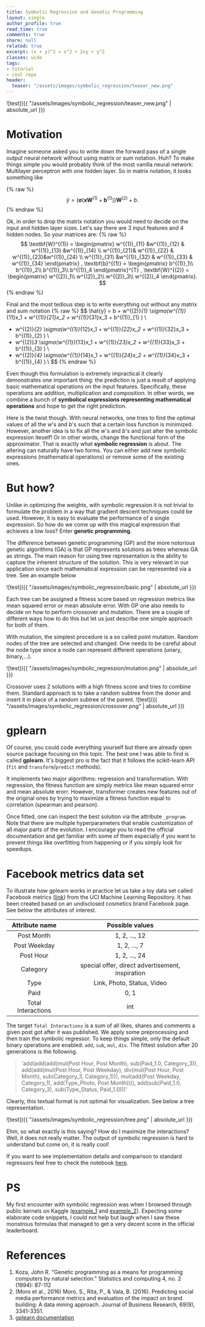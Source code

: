 ```yaml
---
title: Symbolic Regression and Genetic Programming
layout: single
author_profile: true
read_time: true
comments: true
share: null
related: true
excerpt: (x + y)^2 = x^2 + 2xy + y^2
classes: wide
tags:
- tutorial
- cool repo
header:
  teaser: "/assets/images/symbolic_regression/teaser_new.png"
---
```


![test]({{ "/assets/images/symbolic_regression/teaser_new.png" | absolute_url }})



# Motivation
Imagine someone asked you to write down the forward pass of a single output neural network without using matrix or sum notation. Huh? To make things simple you would probably think of the most vanilla neural network: Multilayer perceptron with one hidden layer. So in matrix notation, it looks something like

{% raw %}
$$
\hat{y} =\big(\pmb{\sigma}(\textbf{x} \textbf{W}^{(1)} + \textbf{b}^{(1)})\big)\textbf{W}^{(2)} + b.
$$
{% endraw %}

Ok, in order to drop the matrix notation you would need to decide on the input and hidden layer sizes. Let's say there are 3 input features and 4 hidden nodes.  So your matrices are:
{% raw %}
$$
 \textbf{W}^{(1)} =
 \begin{pmatrix}
w^{(1)}_{11} &w^{(1)}_{12}  & w^{(1)}_{13} &w^{(1)}_{14} \\ 
 w^{(1)}_{21}& w^{(1)}_{22} &  w^{(1)}_{23}&w^{(1)}_{24} \\ 
w^{(1)}_{31} &w^{(1)}_{32}  & w^{(1)}_{33} & w^{(1)}_{34}
\end{pmatrix}
,
 \textbf{b}^{(1)} = 
 \begin{pmatrix}
b^{(1)}_1\\ 
b^{(1)}_2\\ 
b^{(1)}_3\\ 
b^{(1)}_4
\end{pmatrix}^{T}
,
 \textbf{W}^{(2)} = 
 \begin{pmatrix}
w^{(2)}_1\\ 
w^{(2)}_2\\ 
w^{(2)}_3\\ 
w^{(2)}_4
\end{pmatrix}.
$$
{% endraw %}

Final and the most tedious step is to write everything out without any matrix and sum notation
{% raw %}
$$
\hat{y} = b +  w^{(2)}_{1} \sigma(w^{(1)}_{11}x_1 + w^{(1)}_{21}x_2 + w^{(1)}_{31}x_3 + b^{(1)}_{1} ) \\
 + w^{(2)}_{2} \sigma(w^{(1)}_{12}x_1 + w^{(1)}_{22}x_2 + w^{(1)}_{32}x_3 + b^{(1)}_{2} ) \\
 + w^{(2)}_3 \sigma(w^{(1)}_{13}x_1 + w^{(1)}_{23}x_2 + w^{(1)}_{33}x_3 + b^{(1)}_{3} ) \\
 + w^{(2)}_{4} \sigma(w^{(1)}_{14}x_1 + w^{(1)}_{24}x_2 + w^{(1)}_{34}x_3 + b^{(1)}_{4} ).\\
$$
{% endraw %}

Even though this formulation is extremely impractical it clearly demonstrates one important thing: the prediction is just a result of applying basic mathematical operations on the input features. Specifically, these operations are addition, multiplication and composition. In other words, we combine a bunch of **symbolical expressions representing mathematical operations** and hope to get the right prediction. 

Here is the twist though. With neural networks, one tries to find the optimal values of all the *w*'s and *b*'s  such that a certain loss function is minimized. However, another idea is to fix all the *w*'s and *b*'s and just alter the symbolic expression iteself! Or in other words, change the functional form of the approximator. That is exactly what **symbolic regression** is about. The altering can naturally have two forms. You can either add new symbolic expressions (mathematical operations) or remove some of the existing ones.


# But how?
Unlike in optimizing the weights, with symbolic regression it is not trivial to formulate the problem in a way that gradient descent techniques could be used. However, it is easy to evaluate the performance of a single expression.
So how do we come up with this magical expression that achieves a low loss? Enter **genetic programming**.


The difference between genetic programming (GP) and the more notorious genetic algorithms (GA) is that GP represents solutions as trees whereas GA as strings. The main reason for using tree representation is the ability to capture the inherent structure of the solution. This is very relevant in our application since each mathematical expression can be represented via a tree. See an example below 

![test]({{ "/assets/images/symbolic_regression/basic.png" | absolute_url }})

Each tree can be assigned a fitness score based on regression metrics like mean squared error or mean absolute error. With GP one also needs to decide on how to perform  crossover and mutation. There are a couple of different ways how to do this but let us just describe one simple approach for both of them.

With mutation, the simplest procedure is a so called point mutation. Random nodes of the tree are selected and changed. One needs to be careful about the node type since a node can represent different operations (unary, binary,...).


![test]({{ "/assets/images/symbolic_regression/mutation.png" | absolute_url }})


Crossover uses 2 solutions  with a high fitness score and tries to combine them. Standard approach is to take a random subtree from the donor and insert it in place of a random subtree of the parent.
![test]({{ "/assets/images/symbolic_regression/crossover.png" | absolute_url }})

# gplearn
Of course, you could code everything yourself but there are already open source package focusing on this topic. The best one I was able to find is called **gplearn**. It's biggest pro is the fact that it follows the scikit-learn API (`fit` and `transform`/`predict` methods).

It implements two major algorithms: regression and transformation. With regression, the fitness function are simply metrics like mean squared error and mean absolute erorr. However, transformer creates new features out of the original ones by trying to maximize a fitness function equal to correlation (spearman and pearson).

Once fitted, one can inspect the best solution via the attribute `_program`. Note that there are multiple hyperparameters that enable customization of all major parts of the evolution. I encourage you to read the official documentation and get familiar with some of them especially if you want to prevent things like overfitting from happening or if you simply look for speedups.

# Facebook metrics data set
To illustrate how gplearn works in practice let us take a toy data set called Facebook metrics ([link](http://archive.ics.uci.edu/ml/datasets/Facebook+metrics)) from the UCI Machine Learning Repository. It has been created based on an undisclosed cosmetics brand Facebook page. See below the attributes of interest.

|   Attribute name  |                  Possible values                 |
|:-----------------:|:------------------------------------------------:|
| Post Month        | 1, 2, ..., 12                                    |
| Post Weekday      | 1, 2, ..., 7                                     |
| Post Hour         | 1, 2, ..., 24                                    |
| Category          | special offer, direct advertisement, inspiration |
| Type              | Link, Photo, Status, Video                       |
| Paid              | 0, 1                                             |
| Total Interactions | int                                              |

The target `Total Interactions` is a sum of all likes, shares and comments a given post got after it was published.  We apply some preprocessing and then train the symbolic regressor. To keep things simple, only the default binary operations are enabled: `add`, `sub`, `mul`, `div`. The fittest solution after 20 generations is the following.

> 
> 'add(add(add(mul(Post Hour, Post Month), sub(Paid_1.0, Category_3)), add(add(mul(Post Hour, Post Weekday), div(mul(Post Hour, Post Month), sub(Category_3, Category_1))), mul(add(Post Weekday, Category_1), add(Type_Photo, Post Month)))), add(sub(Paid_1.0, Category_3), sub(Type_Status, Paid_1.0)))'

Clearly, this textual format is not optimal for visualization. See below a tree representation.

![test]({{ "/assets/images/symbolic_regression/tree.png" | absolute_url }})

Ehm, so what exactly is this saying? How do I maximize the interactions? Well, it does not really matter. The output of symbolic regression is hard to understand but come on, it is really cool!

If you want to see implementation details and comparison to standard regressors feel free to check the notebook [here](https://github.com/jankrepl/symbolic-regression-genetic-programming/blob/master/main.ipynb).
# PS
My first encounter with symbolic regression was when I browsed through public kernels on Kaggle ([example_1](https://www.kaggle.com/scirpus/genetic-programming-lb-0-0643904) and [example_2](https://www.kaggle.com/scirpus/genetic-programming-lb-0-88)). Expecting some elaborate code snippets, I could not help but laugh when I saw these monstrous formulas that managed to get a very decent score in the official leaderboard. 
# References

1. Koza, John R. "Genetic programming as a means for programming computers by natural selection." Statistics and computing 4, no. 2 (1994): 87-112
2. (Moro et al., 2016) Moro, S., Rita, P., & Vala, B. (2016). Predicting social media performance metrics and evaluation of the impact on brand building: A data mining approach. Journal of Business Research, 69(9), 3341-3351.
3. [gplearn documentation](http://gplearn.readthedocs.io/en/stable/)


  <script type="text/x-mathjax-config">
    MathJax.Hub.Config({
      tex2jax: {
        skipTags: ['script', 'noscript', 'style', 'textarea', 'pre'],
        inlineMath: [['$','$']]
      }
    });
  </script>
  <script src="https://cdn.mathjax.org/mathjax/latest/MathJax.js?config=TeX-AMS-MML_HTMLorMML" type="text/javascript"></script>